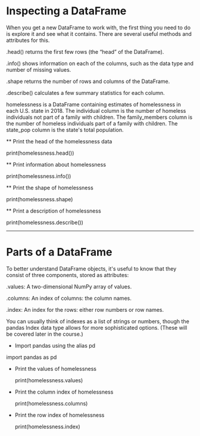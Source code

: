 # Inspecting a DataFrame
When you get a new DataFrame to work with, the first thing you need to do is explore it and see what it contains. There are several useful methods and attributes for this.

.head() returns the first few rows (the “head” of the DataFrame).

.info() shows information on each of the columns, such as the data type and number of missing values.

.shape returns the number of rows and columns of the DataFrame.

.describe() calculates a few summary statistics for each column.

homelessness is a DataFrame containing estimates of homelessness in each U.S. state in 2018. The individual column is the number of homeless individuals not part of a family with children. The family_members column is the number of homeless individuals part of a family with children. The state_pop column is the state's total population.

** Print the head of the homelessness data

print(homelessness.head())

** Print information about homelessness

print(homelessness.info())

** Print the shape of homelessness

print(homelessness.shape)

** Print a description of homelessness

print(homelessness.describe())

-----------------------------------------------
# Parts of a DataFrame

To better understand DataFrame objects, it's useful to know that they consist of three components, stored as attributes:

.values: A two-dimensional NumPy array of values.

.columns: An index of columns: the column names.

.index: An index for the rows: either row numbers or row names.

You can usually think of indexes as a list of strings or numbers, though the pandas Index data type allows for more sophisticated options. (These will be covered later in the course.)

* Import pandas using the alias pd

import pandas as pd

* Print the values of homelessness

    print(homelessness.values)

* Print the column index of homelessness

    print(homelessness.columns)

* Print the row index of homelessness

    print(homelessness.index)